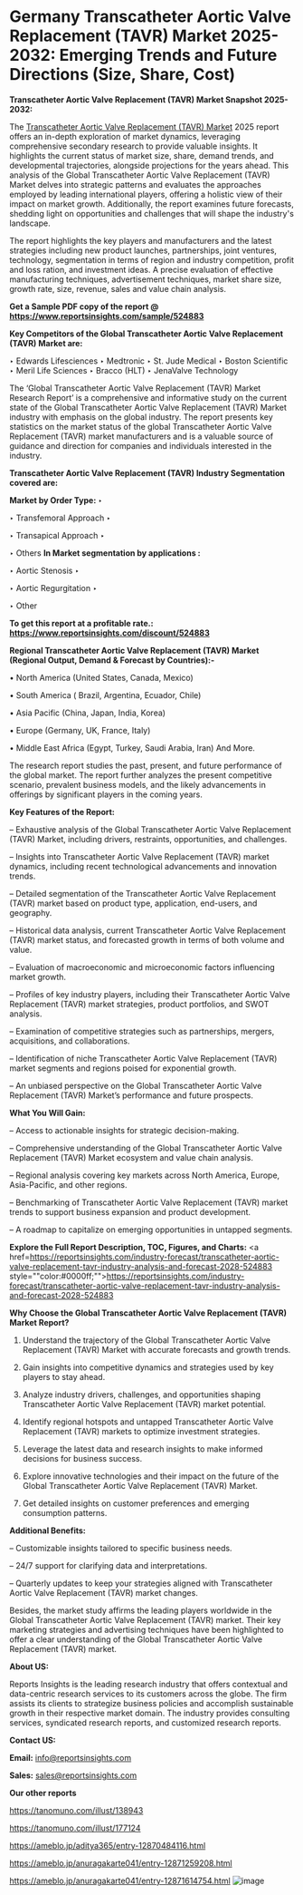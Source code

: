 # Germany Transcatheter Aortic Valve Replacement (TAVR) Market 2025-2032: Emerging Trends and Future Directions (Size, Share, Cost)

<strong>Transcatheter Aortic Valve Replacement (TAVR) Market Snapshot 2025-2032:</strong>

The <a href=https://www.reportsinsights.com/sample/524883>Transcatheter Aortic Valve Replacement (TAVR) Market</a> 2025 report offers an in-depth exploration of market dynamics, leveraging comprehensive secondary research to provide valuable insights. It highlights the current status of market size, share, demand trends, and developmental trajectories, alongside projections for the years ahead. This analysis of the Global Transcatheter Aortic Valve Replacement (TAVR) Market delves into strategic patterns and evaluates the approaches employed by leading international players, offering a holistic view of their impact on market growth. Additionally, the report examines future forecasts, shedding light on opportunities and challenges that will shape the industry's landscape.

The report highlights the key players and manufacturers and the latest strategies including new product launches, partnerships, joint ventures, technology, segmentation in terms of region and industry competition, profit and loss ration, and investment ideas. A precise evaluation of effective manufacturing techniques, advertisement techniques, market share size, growth rate, size, revenue, sales and value chain analysis.

<strong>Get a Sample PDF copy of the report @ <a href=https://www.reportsinsights.com/sample/524883 style=color:#0000ff;>https://www.reportsinsights.com/sample/524883</a></strong>

<strong>Key Competitors of the Global Transcatheter Aortic Valve Replacement (TAVR) Market are:</strong>

‣ Edwards Lifesciences
‣ Medtronic
‣ St. Jude Medical
‣ Boston Scientific
‣ Meril Life Sciences
‣ Bracco (HLT)
‣ JenaValve Technology

The ‘Global Transcatheter Aortic Valve Replacement (TAVR) Market Research Report’ is a comprehensive and informative study on the current state of the Global Transcatheter Aortic Valve Replacement (TAVR) Market industry with emphasis on the global industry. The report presents key statistics on the market status of the global Transcatheter Aortic Valve Replacement (TAVR) market manufacturers and is a valuable source of guidance and direction for companies and individuals interested in the industry.

<strong>Transcatheter Aortic Valve Replacement (TAVR) Industry Segmentation covered are:</strong>

<strong>Market by Order Type: </strong>
‣ 

‣ Transfemoral Approach
‣ 

‣ Transapical Approach
‣ 

‣ Others
<strong>In Market segmentation by applications :</strong>

‣ Aortic Stenosis
‣ 

‣ Aortic Regurgitation
‣ 

‣ Other

<strong>To get this report at a profitable rate.: <a href=https://www.reportsinsights.com/discount/524883 style=color:#0000ff;>https://www.reportsinsights.com/discount/524883</a></strong>

<strong>Regional Transcatheter Aortic Valve Replacement (TAVR) Market (Regional Output, Demand &amp; Forecast by Countries):-</strong>

• North America (United States, Canada, Mexico)

• South America ( Brazil, Argentina, Ecuador, Chile)

• Asia Pacific (China, Japan, India, Korea)

• Europe (Germany, UK, France, Italy)

• Middle East Africa (Egypt, Turkey, Saudi Arabia, Iran) And More.

The research report studies the past, present, and future performance of the global market. The report further analyzes the present competitive scenario, prevalent business models, and the likely advancements in offerings by significant players in the coming years.

<strong>Key Features of the Report:</strong>

– Exhaustive analysis of the Global Transcatheter Aortic Valve Replacement (TAVR) Market, including drivers, restraints, opportunities, and challenges.

– Insights into Transcatheter Aortic Valve Replacement (TAVR) market dynamics, including recent technological advancements and innovation trends.

– Detailed segmentation of the Transcatheter Aortic Valve Replacement (TAVR) market based on product type, application, end-users, and geography.

– Historical data analysis, current Transcatheter Aortic Valve Replacement (TAVR) market status, and forecasted growth in terms of both volume and value.

– Evaluation of macroeconomic and microeconomic factors influencing market growth.

– Profiles of key industry players, including their Transcatheter Aortic Valve Replacement (TAVR) market strategies, product portfolios, and SWOT analysis.

– Examination of competitive strategies such as partnerships, mergers, acquisitions, and collaborations.

– Identification of niche Transcatheter Aortic Valve Replacement (TAVR) market segments and regions poised for exponential growth.

– An unbiased perspective on the Global Transcatheter Aortic Valve Replacement (TAVR) Market’s performance and future prospects.

<strong>What You Will Gain:</strong>

– Access to actionable insights for strategic decision-making.

– Comprehensive understanding of the Global Transcatheter Aortic Valve Replacement (TAVR) Market ecosystem and value chain analysis.

– Regional analysis covering key markets across North America, Europe, Asia-Pacific, and other regions.

– Benchmarking of Transcatheter Aortic Valve Replacement (TAVR) market trends to support business expansion and product development.

– A roadmap to capitalize on emerging opportunities in untapped segments.

<strong>Explore the Full Report Description, TOC, Figures, and Charts:</strong>
<a href=https://reportsinsights.com/industry-forecast/transcatheter-aortic-valve-replacement-tavr-industry-analysis-and-forecast-2028-524883 style=""color:#0000ff;"">https://reportsinsights.com/industry-forecast/transcatheter-aortic-valve-replacement-tavr-industry-analysis-and-forecast-2028-524883</a>

<strong>Why Choose the Global Transcatheter Aortic Valve Replacement (TAVR) Market Report?</strong>

1. Understand the trajectory of the Global Transcatheter Aortic Valve Replacement (TAVR) Market with accurate forecasts and growth trends.

2. Gain insights into competitive dynamics and strategies used by key players to stay ahead.

3. Analyze industry drivers, challenges, and opportunities shaping Transcatheter Aortic Valve Replacement (TAVR) market potential.

4. Identify regional hotspots and untapped Transcatheter Aortic Valve Replacement (TAVR) markets to optimize investment strategies.

5. Leverage the latest data and research insights to make informed decisions for business success.

6. Explore innovative technologies and their impact on the future of the Global Transcatheter Aortic Valve Replacement (TAVR) Market.

7. Get detailed insights on customer preferences and emerging consumption patterns.

<strong>Additional Benefits:</strong>

– Customizable insights tailored to specific business needs.

– 24/7 support for clarifying data and interpretations.

– Quarterly updates to keep your strategies aligned with Transcatheter Aortic Valve Replacement (TAVR) market changes.

Besides, the market study affirms the leading players worldwide in the Global Transcatheter Aortic Valve Replacement (TAVR) market. Their key marketing strategies and advertising techniques have been highlighted to offer a clear understanding of the Global Transcatheter Aortic Valve Replacement (TAVR) market.

<strong><strong>About US</strong>:</strong>

Reports Insights is the leading research industry that offers contextual and data-centric research services to its customers across the globe. The firm assists its clients to strategize business policies and accomplish sustainable growth in their respective market domain. The industry provides consulting services, syndicated research reports, and customized research reports.

<strong>Contact US:</strong>

<p class=><b>Email:</b> <a href=mailto:info@reportsinsights.com>info@reportsinsights.com</a></p>
<p class=><b>Sales:</b> <a href=mailto:sales@reportsinsights.com>sales@reportsinsights.com</a></p>

<strong>Our other reports</strong>

<a href=https://tanomuno.com/illust/138943>https://tanomuno.com/illust/138943</a>

<a href=https://tanomuno.com/illust/177124>https://tanomuno.com/illust/177124</a>

<a href=https://ameblo.jp/aditya365/entry-12870484116.html>https://ameblo.jp/aditya365/entry-12870484116.html</a>

<a href=https://ameblo.jp/anuragakarte041/entry-12871259208.html>https://ameblo.jp/anuragakarte041/entry-12871259208.html</a>

<a href=https://ameblo.jp/anuragakarte041/entry-12871614754.html>https://ameblo.jp/anuragakarte041/entry-12871614754.html</a>
![image](https://github.com/user-attachments/assets/172cd670-4287-4aa9-9c98-624b4b9f4d94)

